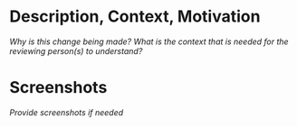 # Description, Context, Motivation

_Why is this change being made? What is the context that is needed for the reviewing person(s) to understand?_

# Screenshots

_Provide screenshots if needed_
